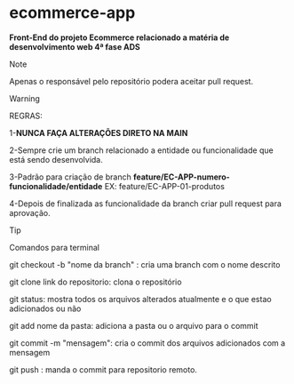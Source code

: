 # ecommerce-app
**Front-End do projeto Ecommerce relacionado a matéria de desenvolvimento web 4ª fase ADS**

> [!NOTE]
> Apenas o responsável pelo repositório podera aceitar pull request.

> [!WARNING]
> REGRAS:
> 
> 1-**NUNCA FAÇA ALTERAÇÕES DIRETO NA MAIN**
> 
> 2-Sempre crie um branch relacionado a entidade ou funcionalidade que está sendo desenvolvida.
> 
> 3-Padrão para criação de branch  **feature/EC-APP-numero-funcionalidade/entidade** EX: feature/EC-APP-01-produtos
> 
> 4-Depois de finalizada as funcionalidade da branch criar pull request para aprovação.

> [!TIP]
> Comandos para terminal
> 
> git checkout -b "nome da branch" : cria uma branch com o nome descrito
> 
> git clone link do repositorio: clona o repositório
> 
> git status: mostra todos os arquivos alterados atualmente e o que estao adicionados ou não
> 
> git add nome da pasta: adiciona a pasta ou o arquivo para o commit
> 
> git commit -m "mensagem": cria o commit dos arquivos adicionados com a mensagem
> 
> git push : manda o commit para repositorio remoto.

